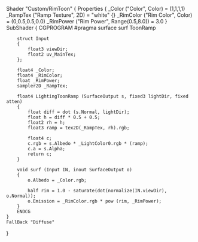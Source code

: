 Shader "Custom/RimToon"
{
    Properties
    {
        _Color ("Color", Color) = (1,1,1,1)
        _RampTex ("Ramp Texture", 2D) = "white" {}
        _RimColor ("Rim Color", Color) = (0,0.5,0.5,0.0)
        _RimPower ("Rim Power", Range(0.5,8.0)) = 3.0
    }
    SubShader
    {
        CGPROGRAM
        #pragma surface surf ToonRamp

        struct Input
        {
            float3 viewDir;
            float2 uv_MainTex;
        };

        float4 _Color;
        float4 _RimColor;
        float _RimPower;
        sampler2D _RampTex;

        float4 LightingToonRamp (SurfaceOutput s, fixed3 lightDir, fixed atten)
        {
            float diff = dot (s.Normal, lightDir);
            float h = diff * 0.5 + 0.5;
            float2 rh = h;
            float3 ramp = tex2D(_RampTex, rh).rgb;

            float4 c;
            c.rgb = s.Albedo * _LightColor0.rgb * (ramp);
            c.a = s.Alpha;
            return c;
        }

        void surf (Input IN, inout SurfaceOutput o)
        {
            o.Albedo = _Color.rgb;

            half rim = 1.0 - saturate(dot(normalize(IN.viewDir), o.Normal));
            o.Emission = _RimColor.rgb * pow (rim, _RimPower);
        }
        ENDCG
    }
    FallBack "Diffuse"
}
